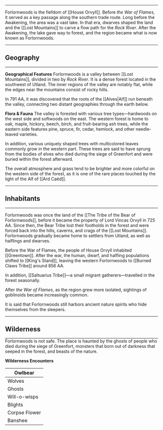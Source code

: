 <hr style="margin: 0;">

Forlornwoods is the fiefdom of [[House Orvyll]]. Before _the War of Flames_, it served as a key passage along the southern trade route. Long before the Awakening, the area was a vast lake. In that era, dwarves shaped the land and the [[Lost Mountains]] to carve a flow path for the _Rock River_. After the Awakening, the lake gave way to forest, and the region became what is now known as Forlornwoods.
<hr style="margin: 0;">

## Geography
<hr style="margin: 0;">

**Geographical Features**
Forlornwoods is a valley between [[Lost Mountains]], divided in two by _Rock River_. It is a dense forest located in the southwest of Utland. The inner regions of the valley are notably flat, while the edges near the mountains consist of rocky hills.

In 791 AA, it was discovered that the roots of the [[Alves|Alf]] run beneath the valley, connecting two distant geographies through the earth below.

**Flora & Fauna**
The valley is forested with various tree types—hardwoods on the west side and softwoods on the east. The western forest is home to oak, maple, hickory, beech, birch, and fruit-bearing ash trees, while the eastern side features pine, spruce, fir, cedar, hemlock, and other needle-leaved varieties.

In addition, various uniquely shaped trees with multicolored leaves commonly grow in the western part. These trees are said to have sprung from the bodies of elves who died during the siege of Greenfort and were buried within the forest afterward.

The overall atmosphere and grass tend to be brighter and more colorful on the western side of the forest, as it is one of the rare places touched by the light of the Alf of [[Ard Caëd]].
<hr style="margin: 0;">

## Inhabitants
<hr style="margin: 0;">

Forlornwoods was once the land of the [[The Tribe of the Bear of Forlornwoods]], before it became the property of Lord Vincas Orvyll in 725 AA. Since then, the Bear Tribe lost their footholds in the forest and were forced back into the hills, caverns, and crags of the [[Lost Mountains]]. Forlornwoods gradually became home to settlers from Utland, as well as halflings and dwarves.

Before the War of Flames, the people of House Orvyll inhabited [[Greentown]]. After the war, the human, dwarf, and halfling populations shifted to [[King's Stand]], leaving the western Forlornwoods to [[Burned Claws Tribe]] around 856 AA.

In addition, [[Saltuarius Tribe]]—a small migrant gatherers—travelled in the forest seasonally.

After _the War of Flames_, as the region grew more isolated, sightings of goblinoids became increasingly common.

It is said that Forlornwoods still harbors ancient nature spirits who hide themselves from the sleepers.
<hr style="margin: 0;">

## Wilderness
<hr style="margin: 0;">
Forlornwoods is not safe. The place is haunted by the ghosts of people who died during the siege of Greenfort, monsters that born out of darkness that seeped in the forest, and beasts of the nature.

**Wilderness Encounters**

| Owlbear       |
| ------------- |
| Wolves        |
| Ghosts        |
| Will-o-wisps  |
| Blights       |
| Corpse Flower |
| Banshee       |
